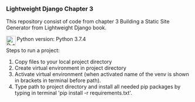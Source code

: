 ### Lightweight Django Chapter 3
This repository consist of code from chapter 3 Building a Static Site Generator from Lightweight Django book.

<img align="left" alt="Python" width="26px" src="https://newhorizons.com.sg/wp-content/uploads/2019/04/python.png" />
Python version: Python 3.7.4

Steps to run a project: 
1. Copy files to your local project directory 
1. Create virtual environment in project directory
1. Activate virtual environment (when activated name of the venv is shown in brackets in terminal before path). 
1. Type path to project directory and install all needed pip packages by typing in terminal 'pip install -r requirements.txt'.